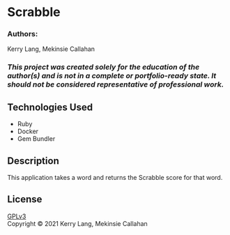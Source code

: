 # Scrabble

### Authors:
Kerry Lang, Mekinsie Callahan

### _This project was created solely for the education of the author(s) and is not in a complete or portfolio-ready state. It should not be considered representative of professional work._

## Technologies Used
* Ruby
* Docker
* Gem Bundler

## Description

This application takes a word and returns the Scrabble score for that word.

## License
[GPLv3](https://choosealicense.com/licenses/gpl-3.0/)\
Copyright &copy; 2021 Kerry Lang, Mekinsie Callahan
